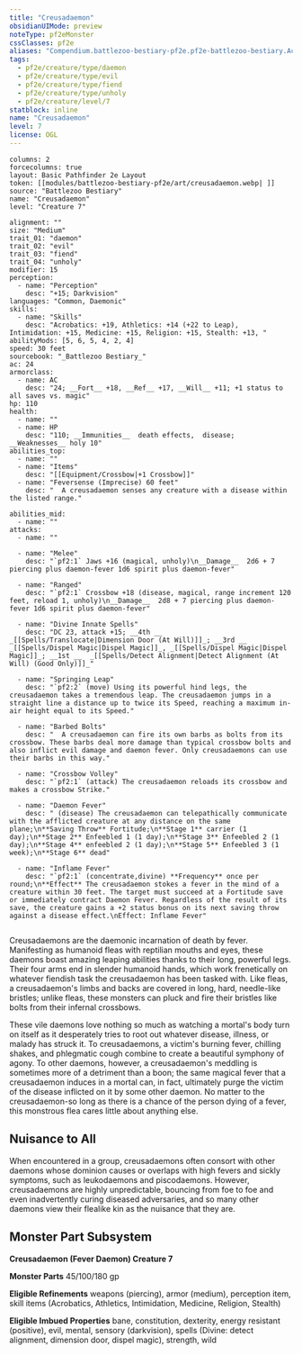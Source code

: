 ```yaml
---
title: "Creusadaemon"
obsidianUIMode: preview
noteType: pf2eMonster
cssClasses: pf2e
aliases: "Compendium.battlezoo-bestiary-pf2e.pf2e-battlezoo-bestiary.Actor.rZmiZ7He77r8fdP0" 
tags:
  - pf2e/creature/type/daemon
  - pf2e/creature/type/evil
  - pf2e/creature/type/fiend
  - pf2e/creature/type/unholy
  - pf2e/creature/level/7
statblock: inline
name: "Creusadaemon"
level: 7
license: OGL
---
```


```statblock
columns: 2
forcecolumns: true
layout: Basic Pathfinder 2e Layout
token: [[modules/battlezoo-bestiary-pf2e/art/creusadaemon.webp| ]]
source: "Battlezoo Bestiary"
name: "Creusadaemon"
level: "Creature 7"

alignment: ""
size: "Medium"
trait_01: "daemon"
trait_02: "evil"
trait_03: "fiend"
trait_04: "unholy"
modifier: 15
perception:
  - name: "Perception"
    desc: "+15; Darkvision"
languages: "Common, Daemonic"
skills:
  - name: "Skills"
    desc: "Acrobatics: +19, Athletics: +14 (+22 to Leap), Intimidation: +15, Medicine: +15, Religion: +15, Stealth: +13, "
abilityMods: [5, 6, 5, 4, 2, 4]
speed: 30 feet
sourcebook: "_Battlezoo Bestiary_"
ac: 24
armorclass:
  - name: AC
    desc: "24; __Fort__ +18, __Ref__ +17, __Will__ +11; +1 status to all saves vs. magic"
hp: 110
health:
  - name: ""
  - name: HP
    desc: "110; __Immunities__  death effects,  disease; __Weaknesses__ holy 10"
abilities_top:
  - name: ""
  - name: "Items"
    desc: "[[Equipment/Crossbow|+1 Crossbow]]"
  - name: "Feversense (Imprecise) 60 feet"
    desc: "  A creusadaemon senses any creature with a disease within the listed range."

abilities_mid:
  - name: ""
attacks:
  - name: ""

  - name: "Melee"
    desc: "`pf2:1` Jaws +16 (magical, unholy)\n__Damage__  2d6 + 7 piercing plus daemon-fever 1d6 spirit plus daemon-fever"

  - name: "Ranged"
    desc: "`pf2:1` Crossbow +18 (disease, magical, range increment 120 feet, reload 1, unholy)\n__Damage__  2d8 + 7 piercing plus daemon-fever 1d6 spirit plus daemon-fever"

  - name: "Divine Innate Spells"
    desc: "DC 23, attack +15; __4th __  _[[Spells/Translocate|Dimension Door (At Will)]]_; __3rd __  _[[Spells/Dispel Magic|Dispel Magic]]_, _[[Spells/Dispel Magic|Dispel Magic]]_; __1st __  _[[Spells/Detect Alignment|Detect Alignment (At Will) (Good Only)]]_"

  - name: "Springing Leap"
    desc: "`pf2:2` (move) Using its powerful hind legs, the creusadaemon takes a tremendous leap. The creusadaemon jumps in a straight line a distance up to twice its Speed, reaching a maximum in-air height equal to its Speed."

  - name: "Barbed Bolts"
    desc: "  A creusadaemon can fire its own barbs as bolts from its crossbow. These barbs deal more damage than typical crossbow bolts and also inflict evil damage and daemon fever. Only creusadaemons can use their barbs in this way."

  - name: "Crossbow Volley"
    desc: "`pf2:1` (attack) The creusadaemon reloads its crossbow and makes a crossbow Strike."

  - name: "Daemon Fever"
    desc: " (disease) The creusadaemon can telepathically communicate with the afflicted creature at any distance on the same plane;\n**Saving Throw** Fortitude;\n**Stage 1** carrier (1 day);\n**Stage 2** Enfeebled 1 (1 day);\n**Stage 3** Enfeebled 2 (1 day);\n**Stage 4** enfeebled 2 (1 day);\n**Stage 5** Enfeebled 3 (1 week);\n**Stage 6** dead"

  - name: "Inflame Fever"
    desc: "`pf2:1` (concentrate,divine) **Frequency** once per round;\n**Effect** The creusadaemon stokes a fever in the mind of a creature within 30 feet. The target must succeed at a Fortitude save or immediately contract Daemon Fever. Regardless of the result of its save, the creature gains a +2 status bonus on its next saving throw against a disease effect.\nEffect: Inflame Fever"
 
```



Creusadaemons are the daemonic incarnation of death by fever. Manifesting as humanoid fleas with reptilian mouths and eyes, these daemons boast amazing leaping abilities thanks to their long, powerful legs. Their four arms end in slender humanoid hands, which work frenetically on whatever fiendish task the creusadaemon has been tasked with. Like fleas, a creusadaemon's limbs and backs are covered in long, hard, needle-like bristles; unlike fleas, these monsters can pluck and fire their bristles like bolts from their infernal crossbows.

These vile daemons love nothing so much as watching a mortal's body turn on itself as it desperately tries to root out whatever disease, illness, or malady has struck it. To creusadaemons, a victim's burning fever, chilling shakes, and phlegmatic cough combine to create a beautiful symphony of agony. To other daemons, however, a creusadaemon's meddling is sometimes more of a detriment than a boon; the same magical fever that a creusadaemon induces in a mortal can, in fact, ultimately purge the victim of the disease inflicted on it by some other daemon. No matter to the creusadaemon-so long as there is a chance of the person dying of a fever, this monstrous flea cares little about anything else.

## Nuisance to All

When encountered in a group, creusadaemons often consort with other daemons whose dominion causes or overlaps with high fevers and sickly symptoms, such as leukodaemons and piscodaemons. However, creusadaemons are highly unpredictable, bouncing from foe to foe and even inadvertently curing diseased adversaries, and so many other daemons view their flealike kin as the nuisance that they are.

## Monster Part Subsystem

**Creusadaemon (Fever Daemon) Creature 7**

**Monster Parts** 45/100/180 gp

**Eligible Refinements** weapons (piercing), armor (medium), perception item, skill items (Acrobatics, Athletics, Intimidation, Medicine, Religion, Stealth)

**Eligible Imbued Properties** bane, constitution, dexterity, energy resistant (positive), evil, mental, sensory (darkvision), spells (Divine: detect alignment, dimension door, dispel magic), strength, wild
